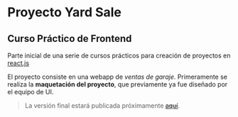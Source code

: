 # Proyecto Yard Sale

## Curso Práctico de Frontend

Parte inicial de una serie de cursos prácticos para creación de proyectos en [react.js](https://es.react.dev/)

El proyecto consiste en una webapp de *ventas de garaje*. Primeramente se realiza la **maquetación del proyecto**, que previamente ya fue diseñado por el equipo de UI.

> La versión final estará publicada próximamente <s>[aquí](#)</s>.